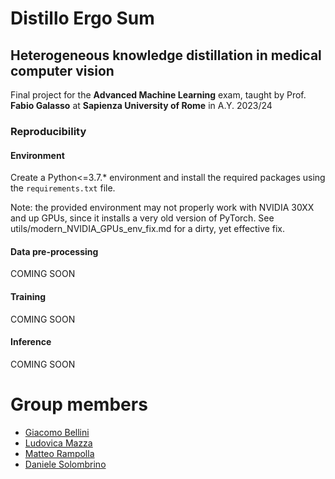 # Distillo Ergo Sum

## Heterogeneous knowledge distillation in medical computer vision

Final project for the **Advanced Machine Learning** exam, taught by Prof. **Fabio Galasso** at **Sapienza University of Rome** in A.Y. 2023/24

### Reproducibility

#### Environment

Create a Python<=3.7.* environment and install the required packages using the <code>requirements.txt</code> file.

Note: the provided environment may not properly work with NVIDIA 30XX and up GPUs, since it installs a very old version of PyTorch.
See utils/modern_NVIDIA_GPUs_env_fix.md for a dirty, yet effective fix.

#### Data pre-processing

COMING SOON

#### Training

COMING SOON

#### Inference

COMING SOON

# Group members
- <a href=https://github.com/GiacomoBelliniStudent>Giacomo Bellini</a>
- <a href=https://github.com/ludomazza>Ludovica Mazza</a>
- <a href=https://github.com/MRampo>Matteo Rampolla</a>
- <a href=https://github.com/dansolombrino>Daniele Solombrino</a>
